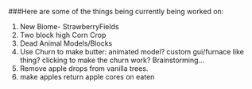 ###Here are some of the things being currently being worked on:

1. New Biome- StrawberryFields
2. Two block high Corn Crop
3. Dead Animal Models/Blocks
4. Use Churn to make butter: animated model? custom gui/furnace like thing? clicking to make the churn work? Brainstorming...
5. Remove apple drops from vanilla trees.
6. make apples return apple cores on eaten
